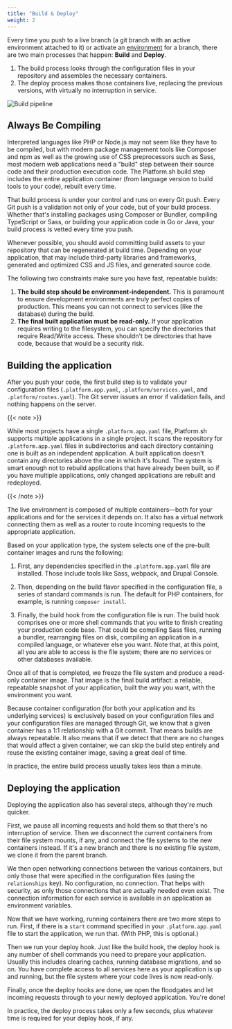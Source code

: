 ```yaml
---
title: "Build & Deploy"
weight: 2
---
```


Every time you push to a live branch (a git branch with an active environment attached to it)
or activate an [environment](/administration/web/environments.md) for a branch,
there are two main processes that happen: **Build** and **Deploy**.

1. The build process looks through the configuration files in your repository and assembles the necessary containers.  
2. The deploy process makes those containers live, replacing the previous versions, with virtually no interruption in service.

![Build pipeline](/images/workflow/build-pipeline.svg "0.50")

## Always Be Compiling

Interpreted languages like PHP or Node.js may not seem like they have to be compiled,
but with modern package management tools like Composer and npm as well as the growing use of CSS preprocessors such as Sass,
most modern web applications need a "build" step between their source code and their production execution code.
The Platform.sh build step includes the entire application container
(from language version to build tools to your code), rebuilt every time.

That build process is under your control and runs on every Git push.
Every Git push is a validation not only of your code, but of your build process.
Whether that's installing packages using Composer or Bundler, compiling TypeScript or Sass,
or building your application code in Go or Java,
your build process is vetted every time you push.

Whenever possible, you should avoid committing build assets to your repository that can be regenerated at build time.
Depending on your application,
that may include third-party libraries and frameworks, generated and optimized CSS and JS files, and generated source code.

The following two constraints make sure you have fast, repeatable builds:

1. **The build step should be environment-independent.**
   This is paramount to ensure development environments are truly perfect copies of production.
   This means you can not connect to services (like the database) during the build.
2. **The final built application must be read-only.**
   If your application requires writing to the filesystem, you can specify the directories that require Read/Write access.
   These shouldn't be directories that have code, because that would be a security risk.

## Building the application

After you push your code, the first build step is to validate your configuration files
(`.platform.app.yaml`, `.platform/services.yaml`, and `.platform/routes.yaml`).
The Git server issues an error if validation fails, and nothing happens on the server.

{{< note >}}

While most projects have a single `.platform.app.yaml` file,
Platform.sh supports multiple applications in a single project.
It scans the repository for `.platform.app.yaml` files in subdirectories
and each directory containing one is built as an independent application.
A built application doesn't contain any directories above the one in which it's found.
The system is smart enough not to rebuild applications that have already been built,
so if you have multiple applications, only changed applications are rebuilt and redeployed.

{{< /note >}}

The live environment is composed of multiple containers&mdash;both for your applications and for the services it depends on.
It also has a virtual network connecting them as well as a router to route incoming requests to the appropriate application.

Based on your application type, the system selects one of the pre-built container images and runs the following:

1. First, any dependencies specified in the `.platform.app.yaml` file are installed.
   Those include tools like Sass, webpack, and Drupal Console.
2. Then, depending on the build flavor specified in the configuration file, a series of standard commands is run.
   The default for PHP containers, for example, is running `composer install`.

3. Finally, the build hook from the configuration file is run.
   The build hook comprises one or more shell commands that you write to finish creating your production code base.
   That could be compiling Sass files, running a bundler, rearranging files on disk,
   compiling an application in a compiled language, or whatever else you want.
   Note that, at this point, all you are able to access is the file system; there are no services or other databases available.

Once all of that is completed, we freeze the file system and produce a read-only container image.
That image is the final build artifact:
a reliable, repeatable snapshot of your application, built the way you want, with the environment you want.

Because container configuration (for both your application and its underlying services) is exclusively based on your configuration files
and your configuration files are managed through Git,
we know that a given container has a 1:1 relationship with a Git commit.
That means builds are always repeatable.
It also means that if we detect that there are no changes that would affect a given container,
we can skip the build step entirely and reuse the existing container image, saving a great deal of time.

In practice, the entire build process usually takes less than a minute.

## Deploying the application

Deploying the application also has several steps, although they're much quicker.

First, we pause all incoming requests and hold them so that there's no interruption of service.
Then we disconnect the current containers from their file system mounts, if any,
and connect the file systems to the new containers instead.
If it's a new branch and there is no existing file system, we clone it from the parent branch.

We then open networking connections between the various containers,
but only those that were specified in the configuration files (using the `relationships` key).
No configuration, no connection.
That helps with security, as only those connections that are actually needed even exist.
The connection information for each service is available in an application as environment variables.

Now that we have working, running containers there are two more steps to run.
First, if there is a `start` command specified in your `.platform.app.yaml` file to start the application, we run that.
(With PHP, this is optional.)

Then we run your deploy hook.
Just like the build hook, the deploy hook is any number of shell commands you need to prepare your application.
Usually this includes clearing caches, running database migrations, and so on.
You have complete access to all services here as your application is up and running,
but the file system where your code lives is now read-only.

Finally, once the deploy hooks are done,
we open the floodgates and let incoming requests through to your newly deployed application.
You're done!

In practice, the deploy process takes only a few seconds, plus whatever time is required for your deploy hook, if any.
